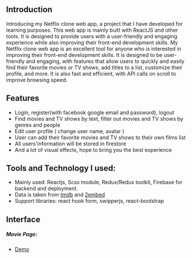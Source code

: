 ## Introduction

Introducing my Netflix clone web app, a project that I have developed for learning purposes. This web app is mainly built with ReactJS and other tools. It is designed to provide users with a user-friendly and engaging experience while also improving their front-end development skills.
My Netflix clone web app is an excellent tool for anyone who is interested in improving their front-end development skills. It is designed to be user-friendly and engaging, with features that allow users to quickly and easily find their favorite movies or TV shows, add titles to a list, customize their profile, and more. It is also fast and efficient, with API calls on scroll to improve browsing speed.

## Features

- Login, register(with facebook google email and password), logout
- Find movies and TV shows by text, filter out movies and TV shows by genres and people
- Edit user profile ( change user name, avatar )
- User can add their favorite movies and TV shows to their own films list
- All users'information will be stored in firestore
- And a lot of visual effects, hope to bring you the best experience

## Tools and Technology I used:

- Mainly used: Reactjs, Scss module, Redux/Redux toolkit, Firebase for backend and deployment.
- Data is taken from [tmdb](https://www.themoviedb.org/) and [2embed](https://2embed.org/)
- Support libraries: react hook form, swipperjs, react-bootstrap

## Interface
##### Movie Page:

- [Demo](https://react-authentication-cb1e5.web.app)
